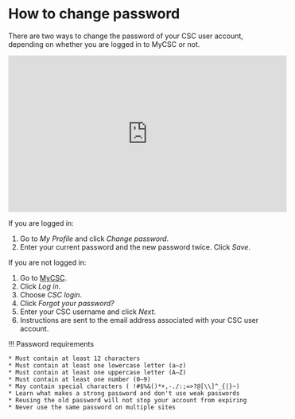 # How to change password

There are two ways to change the password of your CSC user account,
depending on whether you are logged in to MyCSC or not.

<iframe width="560" height="315" src="https://www.youtube.com/embed/SWxzBlqyvLQ" frameborder="0" allow="accelerometer; autoplay; encrypted-media; gyroscope; picture-in-picture" allowfullscreen></iframe>

If you are logged in:

1. Go to _My Profile_ and click _Change password_.
1. Enter your current password and the new password twice. Click _Save_.

If you are not logged in:

1. Go to [MyCSC](http://my.csc.fi).
1. Click _Log in_.
1. Choose _CSC login_.
1. Click _Forgot your password?_
1. Enter your CSC username and click _Next_.
1. Instructions are sent to the email address associated with your CSC
   user account.

!!! Password requirements

    * Must contain at least 12 characters
    * Must contain at least one lowercase letter (a–z)
    * Must contain at least one uppercase letter (A–Z)
    * Must contain at least one number (0–9)
    * May contain special characters ( !#$%&()*+,-./:;=>?@[\\]^_{|}~)
    * Learn what makes a strong password and don't use weak passwords
    * Reusing the old password will not stop your account from expiring
    * Never use the same password on multiple sites
